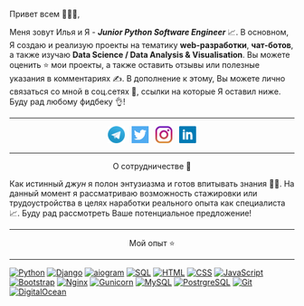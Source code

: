 Привет всем 👋👋👋,

Меня зовут Илья и Я - ***Junior Python Software Engineer*** 📈. 
В основном, Я создаю и реализую проекты на тематику **web-разработки**, **чат-ботов**, а также изучаю **Data Science
/ Data Analysis & Visualisation**. Вы можете оценить ⭐ мои проекты, а также оставить отзывы или полезные указания в комментариях ✍.
В дополнение к этому, Вы можете лично связаться со мной в соц.сетях 📨, ссылки на которые Я оставил ниже. Буду рад любому фидбеку 👌!

---

<p align='center'>
<a href="https://t.me/ilya_romanov1ch"><img height="30" src="https://github.com/kizilov-ilya/kizilov-ilya/blob/sources/icons/telegram.png?raw=true"></a>&nbsp;&nbsp;
<a href="https://twitter.com/ElijahKizilov"><img height="30" src="https://github.com/kizilov-ilya/kizilov-ilya/blob/sources/icons/twitter.png?raw=true"></a>&nbsp;&nbsp;
<a href="https://www.instagram.com/ilya._romanovich/"><img height="30" src="https://github.com/kizilov-ilya/kizilov-ilya/blob/sources/icons/instagram.jpg?raw=true"></a>&nbsp;&nbsp;
<a href="https://www.linkedin.com/in/ilya-kizilov/"><img height="30" src="https://github.com/kizilov-ilya/kizilov-ilya/blob/sources/icons/linkedin.png?raw=true"></a>
</p>

---

<p align='center'>О сотрудничестве 🤝</p>

Как истинный *джун* я полон энтузиазма и готов впитывать знания 🧑‍💻. На данный момент я рассматриваю возможность стажировки или
трудоустройства в целях наработки реального опыта как специалиста 📈. Буду рад рассмотреть Ваше потенциальное предложение!

---
<p align='center'>Мой опыт ⭐</p>

---

[![Python](https://img.shields.io/badge/Language-Python-blue?logo=python)]()
[![Django](https://img.shields.io/badge/Framework-Django-%23067300?logo=django)]()
[![aiogram](https://img.shields.io/badge/Tool-aiogram-%2300d4d0?logo=aiogram)]()
[![SQL](https://img.shields.io/badge/Language-SQL-%23004d8c?logo=sql)]()
[![HTML](https://img.shields.io/badge/Markup-HTML-%23ff5e00?logo=html)]()
[![CSS](https://img.shields.io/badge/Style-CSS-%2300c4eb?logo=css)]()
[![JavaScript](https://img.shields.io/badge/Language-JavaScript-%23edd500?logo=javascript)]()
[![Bootstrap](https://img.shields.io/badge/Framework-Bootstrap-%23a400c4?logo=bootstrap)]()
[![Nginx](https://img.shields.io/badge/Server-Nginx-%23009900?logo=nginx)]()
[![Gunicorn](https://img.shields.io/badge/Server-Gunicorn-%23489747?logo=gunicorn)]()
[![MySQL](https://img.shields.io/badge/RDBMS-MySQL-%23004d8c?logo=mysql)]()
[![PostrgreSQL](https://img.shields.io/badge/RDBMS-PostgreSQL-%23336791?logo=postgresql)]()
[![Git](https://img.shields.io/badge/VCS-Git-%23ff4400?logo=git)]()
[![DigitalOcean](https://img.shields.io/badge/Server-DigitalOcean-%230080FF?logo=digitalocean)]()
